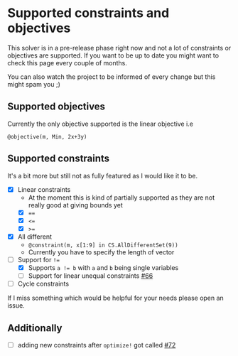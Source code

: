 # Supported constraints and objectives

This solver is in a pre-release phase right now and not a lot of constraints or objectives are supported.
If you want to be up to date you might want to check this page every couple of months. 

You can also watch the project to be informed of every change but this might spam you ;)

## Supported objectives

Currently the only objective supported is the linear objective i.e

```
@objective(m, Min, 2x+3y)
```

## Supported constraints

It's a bit more but still not as fully featured as I would like it to be.

- [X] Linear constraints
  - At the moment this is kind of partially supported as they are not really good at giving bounds yet
  - [X] `==`
  - [X] `<=`
  - [X] `>=`
- [X] All different
  - `@constraint(m, x[1:9] in CS.AllDifferentSet(9))`
  - Currently you have to specify the length of vector
- [ ] Support for `!=`
  - [X] Supports `a != b` with `a` and `b` being single variables
  - [ ] Support for linear unequal constraints [#66](https://github.com/Wikunia/ConstraintSolver.jl/issues/66)
- [ ] Cycle constraints

If I miss something which would be helpful for your needs please open an issue.

## Additionally 
- [ ] adding new constraints after `optimize!` got called [#72](https://github.com/Wikunia/ConstraintSolver.jl/issues/72)
